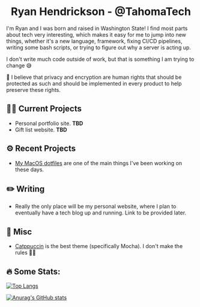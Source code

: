 <div align="center">
  <h1>Ryan Hendrickson - @TahomaTech</h1>
</div>

I'm Ryan and I was born and raised in Washington State! I find most parts about tech very interesting, which makes it easy for me to jump into new things, whether it's a new language, framework, fixing CI/CD pipelines, writing some bash scripts, or trying to figure out why a server is acting up. 

I don't write much code outside of work, but that is something I am trying to change 😅

:speech_balloon: I believe that privacy and encryption are human rights that should be protected as such and should be implemented in every product to help preserve these rights.

## 👨‍💻 Current Projects
- Personal portfolio site. **TBD**
- Gift list website. **TBD**

## ⚙ Recent Projects
- [My MacOS dotfiles](https://github.com/TahomaTech/dotfiles-macos) are one of the main things I've been working on these days.

## ✏️ Writing
- Really the only place will be my personal website, where I plan to eventually have a tech blog up and running. Link to be provided later.

## 🌌 Misc
- [Catppuccin](https://github.com/catppuccin/catppuccin) is the best theme (specifically Mocha). I don't make the rules 🤷‍♂️

## :fire: Some Stats:
[![Top Langs](https://github-readme-stats.vercel.app/api/top-langs/?username=TahomaTech&layout=compact&theme=github_dark)](https://github.com/anuraghazra/github-readme-stats)

[![Anurag's GitHub stats](https://github-readme-stats.vercel.app/api?username=TahomaTech&count_private=true&show_icons=true&theme=github_dark)](https://github.com/anuraghazra/github-readme-stats)

